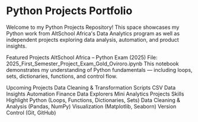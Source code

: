 # Python Projects Portfolio
Welcome to my Python Projects Repository!
This space showcases my Python work from AltSchool Africa's Data Analytics program as well as independent projects exploring data analysis, automation, and product insights.

Featured Projects
AltSchool Africa – Python Exam (2025)
File: 2025_First_Semester_Project_Exam_Gold_Oviroro.ipynb
This notebook demonstrates my understanding of Python fundamentals — including loops, sets, dictionaries, functions, and control flow.

Upcoming Projects
Data Cleaning & Transformation Scripts
CSV Data Insights Automation
Finance Data Explorers
Mini Analytics Projects
Skills Highlight
Python (Loops, Functions, Dictionaries, Sets)
Data Cleaning & Analysis (Pandas, NumPy)
Visualization (Matplotlib, Seaborn)
Version Control (Git, GitHub)

